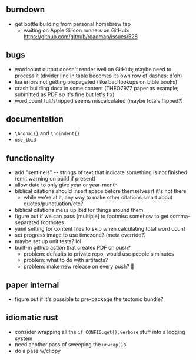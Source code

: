 ## burndown
* get bottle building from personal homebrew tap
    - waiting on Apple Silicon runners on GitHub: https://github.com/github/roadmap/issues/528

## bugs
* wordcount output doesn't render well on GitHub; maybe need to process it (divider line in table becomes its own row of dashes; d'oh)
* lua errors not getting propagated (like bad lookups on bible books)
* crash building docx in some content (THEO7977 paper as example; submitted as PDF so it's fine but let's fix)
* word count full/stripped seems miscalculated (maybe totals flipped?)

## documentation
* `\Adonai{}` and `\noindent{}`
* `use_ibid`

## functionality
* add "sentinels" -- strings of text that indicate something is not finished (emit warning on build if present)
* allow date to only give year or year-month
* biblical citations should insert space before themselves if it's not there
    - while we're at it, any way to make other citations smart about quotes/punctuation/etc? 
* biblical citations mess up ibid for things around them
* figure out if we can pass [multiple] to footmisc somehow to get comma-separated footnotes
* yaml setting for content files to skip when calculating total word count
* set progress image to use timezone? (meta override?)
* maybe set up unit tests? lol
* built-in github action that creates PDF on push?
  - problem: defaults to private repo, would use people's minutes
  - problem: what to do with artifacts? 
  - problem: make new release on every push? 😬

## paper internal
* figure out if it's possible to pre-package the tectonic bundle?

## idiomatic rust
- consider wrapping all the `if CONFIG.get().verbose` stuff into a logging system
- need another pass of sweeping the `unwrap()`s
- do a pass w/clippy
